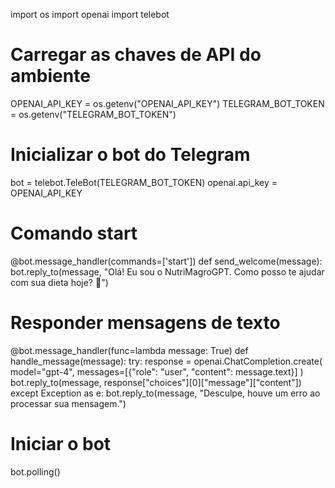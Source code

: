 import os
import openai
import telebot

# Carregar as chaves de API do ambiente
OPENAI_API_KEY = os.getenv("OPENAI_API_KEY")
TELEGRAM_BOT_TOKEN = os.getenv("TELEGRAM_BOT_TOKEN")

# Inicializar o bot do Telegram
bot = telebot.TeleBot(TELEGRAM_BOT_TOKEN)
openai.api_key = OPENAI_API_KEY

# Comando start
@bot.message_handler(commands=['start'])
def send_welcome(message):
    bot.reply_to(message, "Olá! Eu sou o NutriMagroGPT. Como posso te ajudar com sua dieta hoje? 🥗")

# Responder mensagens de texto
@bot.message_handler(func=lambda message: True)
def handle_message(message):
    try:
        response = openai.ChatCompletion.create(
            model="gpt-4",
            messages=[{"role": "user", "content": message.text}]
        )
        bot.reply_to(message, response["choices"][0]["message"]["content"])
    except Exception as e:
        bot.reply_to(message, "Desculpe, houve um erro ao processar sua mensagem.")

# Iniciar o bot
bot.polling()
